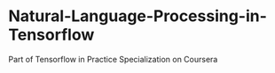 # Natural-Language-Processing-in-Tensorflow
Part of Tensorflow in Practice Specialization on Coursera
